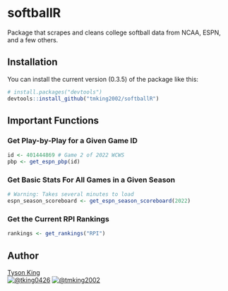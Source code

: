 # softballR
Package that scrapes and cleans college softball data from NCAA, ESPN, and a few others.

## Installation

You can install the current version (0.3.5) of the package like this:
      
``` r
# install.packages("devtools")
devtools::install_github("tmking2002/softballR")
```

## Important Functions 

### Get Play-by-Play for a Given Game ID

``` r
id <- 401444869 # Game 2 of 2022 WCWS
pbp <- get_espn_pbp(id)
```

### Get Basic Stats For All Games in a Given Season

``` r
# Warning: Takes several minutes to load
espn_season_scoreboard <- get_espn_season_scoreboard(2022)
```

### Get the Current RPI Rankings

``` r
rankings <- get_rankings("RPI")
```

## **Author**

[Tyson King](https://twitter.com/tking0426)  
<a href="https://twitter.com/tking0426" target="blank"><img src="https://img.shields.io/twitter/follow/tking0426?color=blue&label=%40tking0426&logo=twitter&style=for-the-badge" alt="@tking0426" /></a>
<a href="https://github.com/tmking2002" target="blank"><img src="https://img.shields.io/github/followers/tmking2002?color=eee&logo=Github&style=for-the-badge" alt="@tmking2002" /></a>
